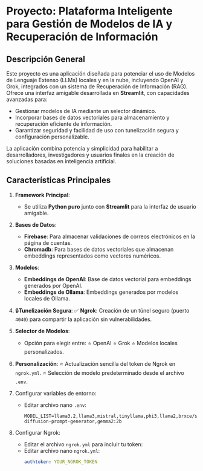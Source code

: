# Proyecto: Plataforma Inteligente para Gestión de Modelos de IA y Recuperación de Información

## Descripción General
Este proyecto es una aplicación  diseñada para potenciar el uso de Modelos de Lenguaje Extenso (LLMs) locales y en la nube, incluyendo OpenAI y Grok, integrados con un sistema de Recuperación de Información (RAG). Ofrece una interfaz amigable desarrollada en **Streamlit**, con capacidades avanzadas para:

- Gestionar modelos de IA mediante un selector dinámico.
- Incorporar bases de datos vectoriales para almacenamiento y recuperación eficiente de información.
- Garantizar seguridad y facilidad de uso con tunelización segura y configuración personalizable.

La aplicación combina potencia y simplicidad para habilitar a desarrolladores, investigadores y usuarios finales en la creación de soluciones basadas en inteligencia artificial.




## Características Principales

1. **Framework Principal**: 
   - Se utiliza **Python puro** junto con **Streamlit** para la interfaz de usuario amigable.

2. **Bases de Datos**:
   - **Firebase**: Para almacenar validaciones de correos electrónicos en la página de cuentas.
   - **Chromadb**: Para bases de datos vectoriales que almacenan embeddings representados como vectores numéricos.

3. **Modelos**:
   - **Embeddings de OpenAI**: Base de datos vectorial para embeddings generados por OpenAI.
   - **Embeddings de Ollama**: Embeddings generados por modelos locales de Ollama.

4. 🔒**Tunelización Segura**:
   ✅ **Ngrok**: Creación de un túnel seguro (puerto `4040`) para compartir la aplicación sin vulnerabilidades.

5. **Selector de Modelos**:
   - Opción para elegir entre:
     ⭐ OpenAI
     ⭐ Grok
     ⭐ Modelos locales personalizados.

6. **Personalización**:
   ⭐ Actualización sencilla del token de Ngrok en `ngrok.yml`.
   ⭐ Selección de modelo predeterminado desde el archivo `.env`.


1. Configurar variables de entorno:
   - Editar archivo nano `.env`:
     ```env
     MODEL_LIST=llama3.2,llama3,mistral,tinyllama,phi3,llama2,brxce/stable-diffusion-prompt-generator,gemma2:2b
     ```

2. Configurar Ngrok:
   - Editar el archivo `ngrok.yml` para incluir tu token:
   - Editar archivo nano `ngrok.yml`:
     ```yaml
     authtoken: YOUR_NGROK_TOKEN
     ```

